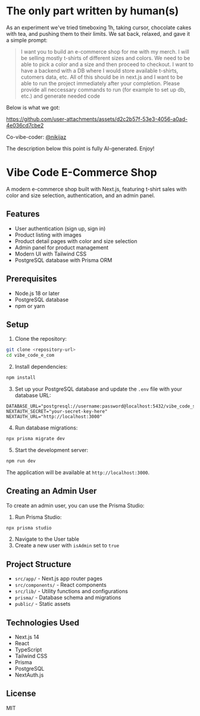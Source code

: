 # The only part written by human(s)

As an experiment we've tried timeboxing 1h, taking cursor, chocolate cakes with tea, and pushing them to their limits.
We sat back, relaxed, and gave it a simple prompt:

> I want you to build an e-commerce shop for me with my merch. I will be selling mostly t-shirts of different sizes and colors. We need to be able to pick a color and a size and then proceed to checkout. I want to have a backend with a DB where I would store available t-shirts, cutomers data, etc. All of this should be in next.js and I want to be able to run the project immediately after your completion. Please provide all neccessary commands to run (for example to set up db, etc.) and generate needed code

Below is what we got:

https://github.com/user-attachments/assets/d2c2b57f-53e3-4056-a0ad-4e036cd7cbe2

Co-vibe-coder: [@nikijaz](https://github.com/nikijaz)

The description below this point is fully AI-generated. Enjoy!

# Vibe Code E-Commerce Shop

A modern e-commerce shop built with Next.js, featuring t-shirt sales with color and size selection, authentication, and an admin panel.

## Features

- User authentication (sign up, sign in)
- Product listing with images
- Product detail pages with color and size selection
- Admin panel for product management
- Modern UI with Tailwind CSS
- PostgreSQL database with Prisma ORM

## Prerequisites

- Node.js 18 or later
- PostgreSQL database
- npm or yarn

## Setup

1. Clone the repository:

```bash
git clone <repository-url>
cd vibe_code_e_com
```

2. Install dependencies:

```bash
npm install
```

3. Set up your PostgreSQL database and update the `.env` file with your database URL:

```env
DATABASE_URL="postgresql://username:password@localhost:5432/vibe_code_shop"
NEXTAUTH_SECRET="your-secret-key-here"
NEXTAUTH_URL="http://localhost:3000"
```

4. Run database migrations:

```bash
npx prisma migrate dev
```

5. Start the development server:

```bash
npm run dev
```

The application will be available at `http://localhost:3000`.

## Creating an Admin User

To create an admin user, you can use the Prisma Studio:

1. Run Prisma Studio:

```bash
npx prisma studio
```

2. Navigate to the User table
3. Create a new user with `isAdmin` set to `true`

## Project Structure

- `src/app/` - Next.js app router pages
- `src/components/` - React components
- `src/lib/` - Utility functions and configurations
- `prisma/` - Database schema and migrations
- `public/` - Static assets

## Technologies Used

- Next.js 14
- React
- TypeScript
- Tailwind CSS
- Prisma
- PostgreSQL
- NextAuth.js

## License

MIT
